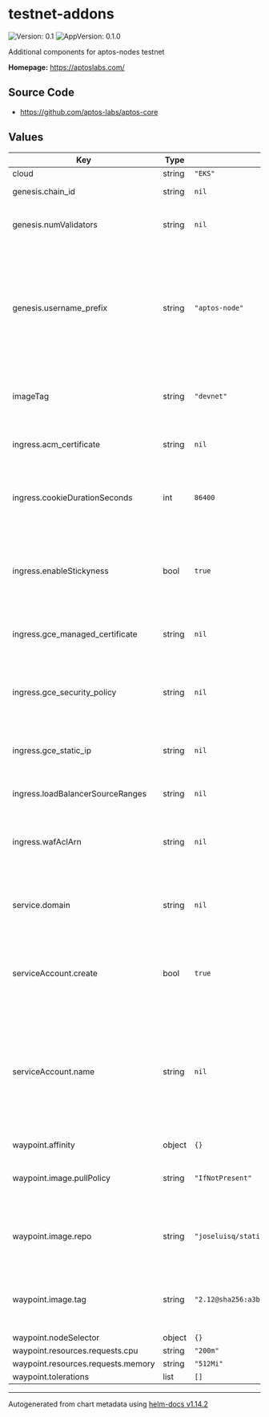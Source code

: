 # testnet-addons

![Version: 0.1](https://img.shields.io/badge/Version-0.1-informational?style=flat-square) ![AppVersion: 0.1.0](https://img.shields.io/badge/AppVersion-0.1.0-informational?style=flat-square)

Additional components for aptos-nodes testnet

**Homepage:** <https://aptoslabs.com/>

## Source Code

* <https://github.com/aptos-labs/aptos-core>

## Values

| Key | Type | Default | Description |
|-----|------|---------|-------------|
| cloud | string | `"EKS"` |  |
| genesis.chain_id | string | `nil` | Aptos Chain ID |
| genesis.numValidators | string | `nil` | Number of validators deployed in this testnet |
| genesis.username_prefix | string | `"aptos-node"` | Validator username prefix, used to get genesis secrets. This should be the fullname for the aptos-node helm release |
| imageTag | string | `"devnet"` | Default image tag to use for all aptos images |
| ingress.acm_certificate | string | `nil` | The ACM certificate to install on the ingress |
| ingress.cookieDurationSeconds | int | `86400` | If stickiness is enabled, how long the session cookie should last |
| ingress.enableStickyness | bool | `true` | Whether to enable session stickiness on the underlying load balancer |
| ingress.gce_managed_certificate | string | `nil` | The GCE certificate to install on the ingress |
| ingress.gce_security_policy | string | `nil` | Security policy to apply to the backend services behind the ingress |
| ingress.gce_static_ip | string | `nil` | The GCE static IP to install on the ingress |
| ingress.loadBalancerSourceRanges | string | `nil` | List of CIDRs to accept traffic from |
| ingress.wafAclArn | string | `nil` | The ARN of the WAF ACL to install on the ingress |
| service.domain | string | `nil` | If set, the base domain name to use for External DNS |
| serviceAccount.create | bool | `true` | Specifies whether a service account should be created |
| serviceAccount.name | string | `nil` | The name of the service account to use. If not set and create is true, a name is generated using the fullname template |
| waypoint.affinity | object | `{}` |  |
| waypoint.image.pullPolicy | string | `"IfNotPresent"` | Image pull policy to use for waypoint image |
| waypoint.image.repo | string | `"joseluisq/static-web-server"` | Image repo to use for serving waypoint and genesis |
| waypoint.image.tag | string | `"2.12@sha256:a3b147754be4c38ce96189c4dbaa708c36f39dfcc043c470812c33dd53fea7d0"` | Image tag to use for serving waypoint and genesis |
| waypoint.nodeSelector | object | `{}` |  |
| waypoint.resources.requests.cpu | string | `"200m"` |  |
| waypoint.resources.requests.memory | string | `"512Mi"` |  |
| waypoint.tolerations | list | `[]` |  |

----------------------------------------------
Autogenerated from chart metadata using [helm-docs v1.14.2](https://github.com/norwoodj/helm-docs/releases/v1.14.2)
